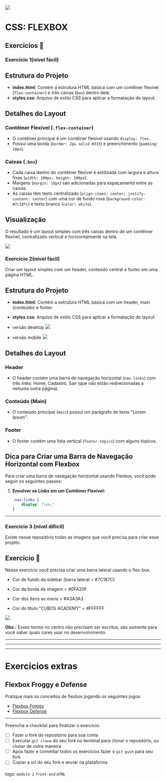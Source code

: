![](https://i.imgur.com/xG74tOh.png)

# CSS: FLEXBOX

## Exercícios 🏫


### Exercício 1(nível fácil)

## Estrutura do Projeto

- **index.html**: Contém a estrutura HTML básica com um contêiner flexível (`flex-container`) e três caixas (`box`) dentro dele.
- **styles.css**: Arquivo de estilo CSS para aplicar a formatação do layout.

## Detalhes do Layout

### Contêiner Flexível (`.flex-container`)

- O contêiner principal é um contêiner flexível usando `display: flex`.
- Possui uma borda (`border: 2px solid #333`) e preenchimento (`padding: 10px`).

### Caixas (`.box`)

- Cada caixa dentro do contêiner flexível é estilizada com largura e altura fixas (`width: 100px; height: 100px`).
- Margens (`margin: 10px`) são adicionadas para espaçamento entre as caixas.
- As caixas têm texto centralizado (`align-items: center; justify-content: center`) com uma cor de fundo roxa (`background-color: #7c187c`) e texto branco (`color: white`).

## Visualização

O resultado é um layout simples com três caixas dentro de um contêiner flexível, centralizado vertical e horizontalmente na tela.

![](https://imgur.com/MMPsTC0.png)


### Exercício 2(nível fácil)

Criar um layout simples com um header, conteúdo central e footer em uma página HTML.

## Estrutura do Projeto

- **index.html**: Contém a estrutura HTML básica com um header, main (conteúdo) e footer.
- **styles.css**: Arquivo de estilo CSS para aplicar a formatação do layout.

- versão desktop
![](https://imgur.com/C89f8UZ.png)

- versão mobile
![](https://imgur.com/pnegtL5.png)


## Detalhes do Layout

### Header

- O header contém uma barra de navegação horizontal (`nav-links`) com três links: Home, Cadastro, Sair (que não estão redirecionadas a nehuma outra página).

### Conteúdo (Main)

- O conteúdo principal (`main`) possui um parágrafo de texto "Lorem Ipsum".

### Footer

- O footer contém uma lista vertical (`footer-topics`) com alguns tópicos.

## Dica para Criar uma Barra de Navegação Horizontal com Flexbox

Para criar uma barra de navegação horizontal usando Flexbox, você pode seguir os seguintes passos:

1. **Envolver os Links em um Contêiner Flexível:**
   ```css
   .nav-links {
       display: flex;'
   }


---

### Exercício 3 (nível difícil)

Existe nesse repositório todas as imagens que você precisa para criar esse projeto.

## Exercício 🏫


Nesse exercício você precisa criar uma barra lateral usando o flex-box.

 - Cor de fundo da sidebar (barra lateral = #7C187C)

 - Cor da borda da imagem = #0FA20F

 - Cor dos itens so menu = #A3A3A3

 - Cor do título "CUBOS ACADEMY" = #FFFFFF  

![](https://imgur.com/JoselTK.png)

**Obs.:** Esses textos no centro não precisam ser escritos, são somente para você saber quais cores usar no desenvolvimento.

---

---


---

# Exercícios extras 

## Flexbox Froggy e Defense

Pratique mais os conceitos de flexbox jogando os seguintes jogos:

- [Flexbox Froggy](https://flexboxfroggy.com)
- [Flexbox Defense](http://www.flexboxdefense.com)

---
   
Preencha a checklist para finalizar o exercício:
-   [ ] Fazer o fork do repositório para sua conta
-   [ ] Executar `git clone` do seu fork no terminal para clonar o repositório, ou clonar de outra maneira
-   [ ] Após fazer e commitar todos os exercícios fazer o `git push` para seu fork
-   [ ] Copiar a url do seu fork e enviar na plataforma

###### tags: `módulo 1` `front-end` `HTML`
